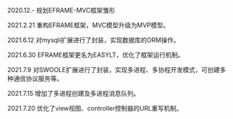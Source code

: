 2020.12.- 规划EFRAME-MVC框架雏形

2021.2.21 重构EFRAME框架，MVC模型升级为MVP模型。

2021.6.12 对mysqli扩展进行了封装，实现数据库的ORM操作。

2021.6.30 EFRAME框架更名为EASYLT，优化了框架运行机制。

2021.7.9   对SWOOLE扩展进行了封装，实现多进程、多协程开发模式，可创建多种通信协议服务等。

2021.7.15 增加了多进程创建及多进程消息队列。

2021.7.20 优化了view视图、controller控制器的URL重写机制。